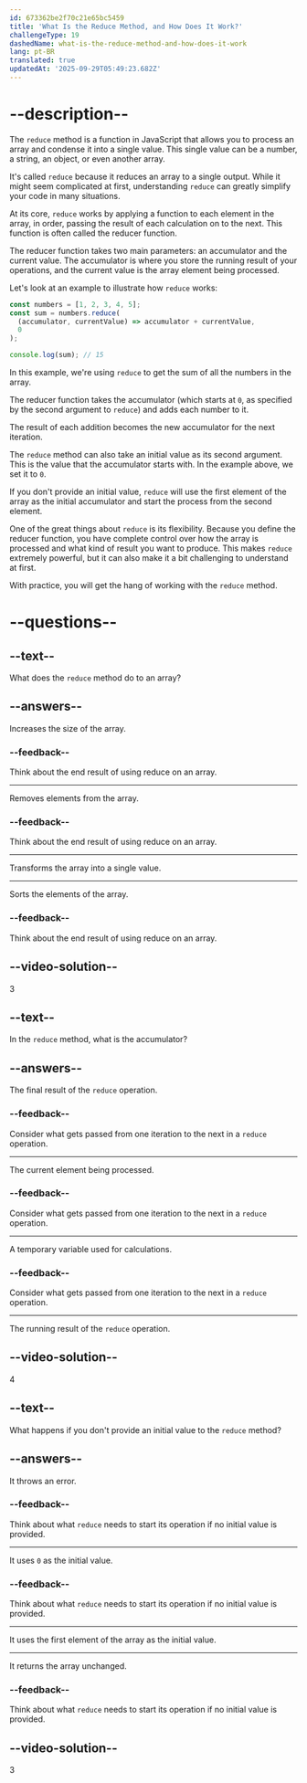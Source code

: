 ```yaml
---
id: 673362be2f70c21e65bc5459
title: 'What Is the Reduce Method, and How Does It Work?'
challengeType: 19
dashedName: what-is-the-reduce-method-and-how-does-it-work
lang: pt-BR
translated: true
updatedAt: '2025-09-29T05:49:23.682Z'
---
```


# --description--

The `reduce` method is a function in JavaScript that allows you to process an array and condense it into a single value. This single value can be a number, a string, an object, or even another array.

It's called `reduce` because it reduces an array to a single output. While it might seem complicated at first, understanding `reduce` can greatly simplify your code in many situations.

At its core, `reduce` works by applying a function to each element in the array, in order, passing the result of each calculation on to the next. This function is often called the reducer function.

The reducer function takes two main parameters: an accumulator and the current value. The accumulator is where you store the running result of your operations, and the current value is the array element being processed.

Let's look at an example to illustrate how `reduce` works:

```js
const numbers = [1, 2, 3, 4, 5];
const sum = numbers.reduce(
  (accumulator, currentValue) => accumulator + currentValue,
  0
);

console.log(sum); // 15
```

In this example, we're using `reduce` to get the sum of all the numbers in the array.

The reducer function takes the accumulator (which starts at `0`, as specified by the second argument to `reduce`) and adds each number to it.

The result of each addition becomes the new accumulator for the next iteration.

The `reduce` method can also take an initial value as its second argument. This is the value that the accumulator starts with. In the example above, we set it to `0`.

If you don't provide an initial value, `reduce` will use the first element of the array as the initial accumulator and start the process from the second element.

One of the great things about `reduce` is its flexibility. Because you define the reducer function, you have complete control over how the array is processed and what kind of result you want to produce. This makes `reduce` extremely powerful, but it can also make it a bit challenging to understand at first.

With practice, you will get the hang of working with the `reduce` method.

# --questions--

## --text--

What does the `reduce` method do to an array?

## --answers--

Increases the size of the array.

### --feedback--

Think about the end result of using reduce on an array.

---

Removes elements from the array.

### --feedback--

Think about the end result of using reduce on an array.

---

Transforms the array into a single value.

---

Sorts the elements of the array.

### --feedback--

Think about the end result of using reduce on an array.

## --video-solution--

3

## --text--

In the `reduce` method, what is the accumulator?

## --answers--

The final result of the `reduce` operation.

### --feedback--

Consider what gets passed from one iteration to the next in a `reduce` operation.

---

The current element being processed.

### --feedback--

Consider what gets passed from one iteration to the next in a `reduce` operation.

---

A temporary variable used for calculations.

### --feedback--

Consider what gets passed from one iteration to the next in a `reduce` operation.

---

The running result of the `reduce` operation.

## --video-solution--

4

## --text--

What happens if you don't provide an initial value to the `reduce` method?

## --answers--

It throws an error.

### --feedback--

Think about what `reduce` needs to start its operation if no initial value is provided.

---

It uses `0` as the initial value.

### --feedback--

Think about what `reduce` needs to start its operation if no initial value is provided.

---

It uses the first element of the array as the initial value.

---

It returns the array unchanged.

### --feedback--

Think about what `reduce` needs to start its operation if no initial value is provided.

## --video-solution--

3
